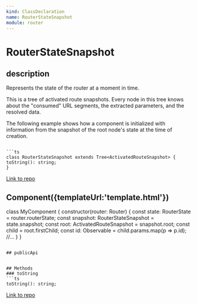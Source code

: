```yaml
---
kind: ClassDeclaration
name: RouterStateSnapshot
module: router
---
```


# RouterStateSnapshot

## description

Represents the state of the router at a moment in time.

This is a tree of activated route snapshots. Every node in this tree knows about
the "consumed" URL segments, the extracted parameters, and the resolved data.

The following example shows how a component is initialized with information
from the snapshot of the root node's state at the time of creation.

````

```ts
class RouterStateSnapshot extends Tree<ActivatedRouteSnapshot> {
toString(): string;
}
````

[Link to repo](https://github.com/timdeschryver/angular/blob/master/packages/router/src/router_state.ts#L393-L405)

## Component({templateUrl:'template.html'})

class MyComponent {
constructor(router: Router) {
const state: RouterState = router.routerState;
const snapshot: RouterStateSnapshot = state.snapshot;
const root: ActivatedRouteSnapshot = snapshot.root;
const child = root.firstChild;
const id: Observable<string> = child.params.map(p => p.id);
//...
}
}

````

## publicApi


## Methods
### toString
```ts
toString(): string;
````

[Link to repo](https://github.com/timdeschryver/angular/blob/master/packages/router/src/router_state.ts#L402-L404)
